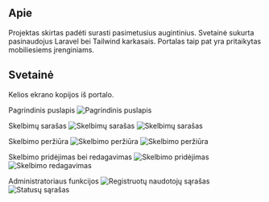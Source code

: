 ## Apie

Projektas skirtas padėti surasti pasimetusius augintinius. Svetainė sukurta pasinaudojus Laravel bei Tailwind karkasais. Portalas taip pat yra pritaikytas mobiliesiems įrenginiams.

## Svetainė

Kelios ekrano kopijos iš portalo.

Pagrindinis puslapis
![Pagrindinis puslapis](https://user-images.githubusercontent.com/60731211/147668496-e6bf637d-46da-4b46-b889-d6cfc5bb857e.png)

Skelbimų sarašas
![Skelbimų sarašas](https://user-images.githubusercontent.com/60731211/147668498-df5d814a-e3ce-4a30-a56d-3b65579825bf.png)
![Skelbimų sarašas](https://user-images.githubusercontent.com/60731211/147668497-fc35b5a3-40d4-4f4c-960b-2d201ee3b325.png)

Skelbimo peržiūra
![Skelbimo peržiūra](https://user-images.githubusercontent.com/60731211/147668493-aee5fbcd-9de7-47fe-b28f-cd64e2d6abab.png)
![Skelbimo peržiūra](https://user-images.githubusercontent.com/60731211/147668486-583531df-e6cd-47d0-a811-deca7e2bf1f6.png)

Skelbimo pridėjimas bei redagavimas
![Skelbimo pridėjimas](https://user-images.githubusercontent.com/60731211/147668506-5f8ac4d7-de70-4b44-8b16-fcaf4269d419.png)
![Skelbimo redagavimas](https://user-images.githubusercontent.com/60731211/147668504-0e364f86-f616-4a86-b16f-8df38b86d190.png)

Administratoriaus funkcijos
![Registruotų naudotojų sąrašas](https://user-images.githubusercontent.com/60731211/147668501-5c82884d-5c92-40d5-afb9-18de0a3a1b92.png)
![Statusų sąrašas](https://user-images.githubusercontent.com/60731211/147668502-12e7f100-09fc-43b7-b9df-435432dad01f.png)
